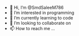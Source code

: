 - 👋 Hi, I’m @SmdSaleeM786
- 👀 I’m interested in programming
- 🌱 I’m currently learning to code 
- 💞️ I’m looking to collaborate on 
- 📫 How to reach me ...

<!---
SmdSaleeM786/SmdSaleeM786 is a ✨ special ✨ repository because its `README.md` (this file) appears on your GitHub profile.
You can click the Preview link to take a look at your changes.
--->

